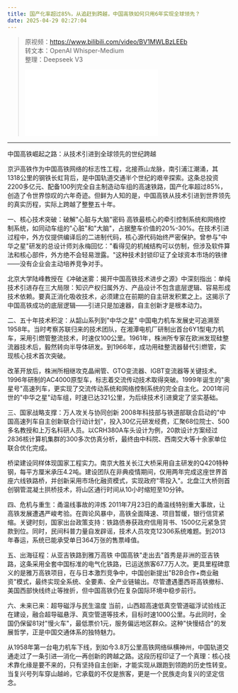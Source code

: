 ```yaml
---
title: 国产化率超过85%，从追赶到跨越，中国高铁如何只用6年实现全球领先？
date: 2025-04-29 02:27:04
---
```


> 原视频：https://www.bilibili.com/video/BV1MWLBzLEEb<br>转文本：OpenAI Whisper-Medium<br>整理：Deepseek V3
>
> <iframe src="//player.bilibili.com/player.html?bvid=BV1MWLBzLEEb&autoplay=0" scrolling="no" border="0" frameborder="no" framespacing="0" allowfullscreen="true"></iframe>

---

中国高铁崛起之路：从技术引进到全球领先的世纪跨越

京沪高铁作为中国高铁网络的标志性工程，北接燕山龙脉，南引浦江潮涌，其1318公里的钢铁长虹背后，是中国轨道交通半个世纪的艰辛探索。这条总投资2200多亿元、配备100列完全自主制造动车组的高速铁路，国产化率超过85%，创造了令世界惊叹的六年奇迹。但鲜为人知的是，中国高铁从技术引进到世界领先的真实历程，实际上跨越了整整五十年。

一、核心技术突破：破解"心脏与大脑"密码
高铁最核心的牵引控制系统和网络控制系统，如同动车组的"心脏"和"大脑"，占据整车价值的20%-30%。在技术引进过程中，外方仅提供编译后的二进制代码，核心源代码始终严密保护。曾参与"中华之星"研发的总设计师刘永梅回忆："看得见的机械结构可以仿制，但涉及软件算法和核心部件，外方绝不会轻易泄露。"这种技术封锁印证了全球资本市场的铁律——没有企业会主动培养竞争对手。

北京大学陆峰教授在《冲破迷雾：揭开中国高铁技术进步之源》中深刻指出：单纯技术引进存在三大局限：知识产权归属外方、产品设计不包含底层逻辑、容易形成技术依赖。要真正消化吸收技术，必须建立在前期的自主研发积累之上。这揭示了中国高铁成功的底层逻辑——引进只是加速器，自主创新才是根本动力。

二、五十年技术积淀：从韶山系列到"中华之星"
中国电力机车发展史可追溯至1958年。当时考察苏联归来的技术团队，在湘潭电机厂研制出首台6Y1型电力机车，采用引燃管整流技术，时速仅100公里。1961年，株洲所专家在欧洲发现硅整流器技术后，毅然转向半导体研发。到1966年，成功用硅整流器替代引燃管，实现核心技术首次突破。

改革开放后，株洲所相继攻克晶闸管、GTO变流器、IGBT变流器等关键技术。1996年研制的AC4000原型车，标志着交流传动技术取得突破。1999年诞生的"奥星号"高速列车，更实现了交流传动系统和网络控制系统的完全自主化。2001年问世的"中华之星"动车组，时速已达321公里，为后续技术引进奠定了坚实基础。

三、国家战略支撑：万人攻关与协同创新
2008年科技部与铁道部联合启动的"中国高速列车自主创新联合行动计划"，投入30亿元研发经费，汇聚68位院士、500多名教授和上万名科研人员。以CRH380A车头设计为例，20款设计方案经过2836核计算机集群的300多次仿真分析，最终由中科院、西南交大等十余家单位联合优化完成。

桥梁建设同样体现国家工程实力。南京大胜关长江大桥采用自主研发的Q420特种钢，每平方厘米承压4.2吨。建设团队在非典疫情期间，仅用两年完成这座世界首座六线铁路桥，并创新采用市场化融资模式，实现政府"零投入"。北盘江大桥则首创钢管混凝土拱桥技术，将山区通行时间从10小时缩短至10分钟。

四、危机与重生：甬温线事故的淬炼
2011年7月23日的甬温线特别重大事故，让高铁发展遭遇严峻考验。在舆论风暴中，高铁全面降速、项目暂缓，银行信贷紧缩。关键时刻，国家出台政策支持：铁路债券获政府信用背书、1500亿元紧急贷款到位。同时，民间科普力量自发辟谣，技术人员攻克12306系统难题。到2013年春运，系统已能承受单日364万张的售票峰值。

五、出海征程：从亚吉铁路到雅万高铁
中国高铁"走出去"首秀是非洲的亚吉铁路，这条采用全套中国标准的电气化铁路，已运送旅客67.7万人次。更具里程碑意义的是雅万高铁项目，在与日本激烈竞争中，中国创新提出"B2B合作+商业融资"模式，最终实现全系统、全要素、全产业链输出。尽管遭遇墨西哥高铁撤标、美国西部快线终止等挫折，但中国高铁仍在复杂国际环境中稳步前行。

六、未来已来：超导磁浮与民生温度
当前，山西超高速低真空管道磁浮试验线正在建设，融合超导磁悬浮、真空管道等技术，目标时速1000公里。与此同时，全国仍保留81对"慢火车"，最低票价1元，服务偏远地区群众。这种"快慢结合"的发展哲学，正是中国交通体系的独特魅力。

从1958年第一台电力机车下线，到如今3.8万公里高铁网络纵横神州，中国轨道交通走过了一条引进—消化—再创新的跨越之路。这段历程印证了一个真理：核心技术靠化缘是要不来的，只有坚持自主创新，才能实现从跟跑到领跑的历史性转变。当复兴号列车穿山越岭，它承载的不仅是旅客，更是一个民族走向复兴的坚定信念。